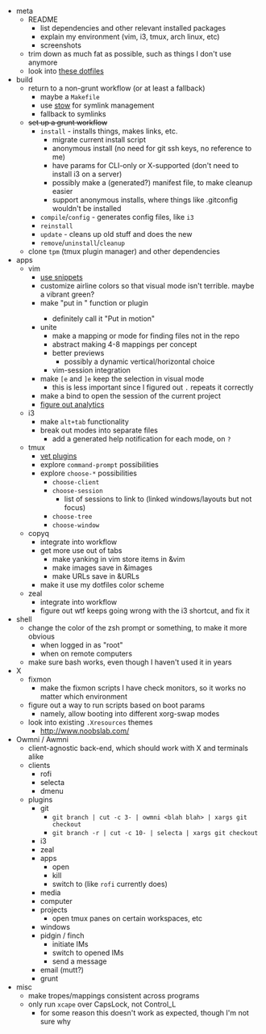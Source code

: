- meta
	- README
		- list dependencies and other relevant installed packages
		- explain my environment (vim, i3, tmux, arch linux, etc)
		- screenshots
	- trim down as much fat as possible, such as things I don't use anymore
	- look into [these dotfiles](https://github.com/xero/dotfiles)
- build
	- return to a non-grunt workflow (or at least a fallback)
		- maybe a `Makefile`
		- use [stow](http://www.gnu.org/software/stow/) for symlink management
		- fallback to symlinks
	- ~~set up a grunt workflow~~
		- `install` - installs things, makes links, etc.
			- migrate current install script
			- anonymous install (no need for git ssh keys, no reference to me)
			- have params for CLI-only or X-supported (don't need to install i3 on a server)
			- possibly make a (generated?) manifest file, to make cleanup easier
			- support anonymous installs, where things like .gitconfig wouldn't be installed
		- `compile`/`config` - generates config files, like `i3`
		- `reinstall`
		- `update` - cleans up old stuff and does the new
		- `remove`/`uninstall`/`cleanup`
	- clone `tpm` (tmux plugin manager) and other dependencies
- apps
	- vim
		- [use snippets](https://medium.com/brigade-engineering/sharpen-your-vim-with-snippets-767b693886db)
		- customize airline colors so that visual mode isn't terrible. maybe a vibrant green?
		- make "put in <motion>" function or plugin
			- definitely call it "Put in motion"
		- unite
			- make a mapping or mode for finding files not in the repo
			- abstract making 4-8 mappings per concept
			- better previews
				- possibly a dynamic vertical/horizontal choice
			- vim-session integration
		- make `[e` and `]e` keep the selection in visual mode
			- this is less important since I figured out `.` repeats it correctly
		- make a <localleader> bind to open the session of the current project
		- [figure out analytics](http://www.drbunsen.org/vim-croquet/)
	- i3
		- make `alt+tab` functionality
		- break out modes into separate files
			- add a generated help notification for each mode, on `?`
	- tmux
		- [vet plugins](https://github.com/tmux-plugins)
		- explore `command-prompt` possibilities
		- explore `choose-*` possibilities
			- `choose-client`
			- `choose-session`
				- list of sessions to link to (linked windows/layouts but not focus)
			- `choose-tree`
			- `choose-window`
	- copyq
		- integrate into workflow
		- get more use out of tabs
			- make yanking in vim store items in &vim
			- make images save in &images
			- make URLs save in &URLs
		- make it use my dotfiles color scheme
	- zeal
		- integrate into workflow
		- figure out wtf keeps going wrong with the i3 shortcut, and fix it
- shell
	- change the color of the zsh prompt or something, to make it more obvious
		- when logged in as "root"
		- when on remote computers
	- make sure bash works, even though I haven't used it in years
- X
	- fixmon
		- make the fixmon scripts I have check monitors, so it works no matter which environment
	- figure out a way to run scripts based on boot params
		- namely, allow booting into different xorg-swap modes
	- look into existing `.Xresources` themes
		- http://www.noobslab.com/
- Owmni / Awmni
	- client-agnostic back-end, which should work with X and terminals alike
	- clients
		- rofi
		- selecta
		- dmenu
	- plugins
		- git
			- `git branch | cut -c 3- | owmni <blah blah> | xargs git checkout`
			- `git branch -r | cut -c 10- | selecta | xargs git checkout`
		- i3
		- zeal
		- apps
			- open
			- kill
			- switch to (like `rofi` currently does)
		- media
		- computer
		- projects
			- open tmux panes on certain workspaces, etc
		- windows
		- pidgin / finch
			- initiate IMs
			- switch to opened IMs
			- send a message
		- email (mutt?)
		- grunt
- misc
	- make tropes/mappings consistent across programs
	- only run `xcape` over CapsLock, not Control_L
		- for some reason this doesn't work as expected, though I'm not sure why

